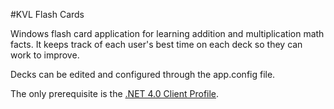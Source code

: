 #KVL Flash Cards

Windows flash card application for learning addition and multiplication math facts. It keeps track of each user's best time on each deck so they can work to improve.

Decks can be edited and configured through the app.config file.

The only prerequisite is the [.NET 4.0 Client Profile](http://www.microsoft.com/en-us/download/details.aspx?id=17113).
